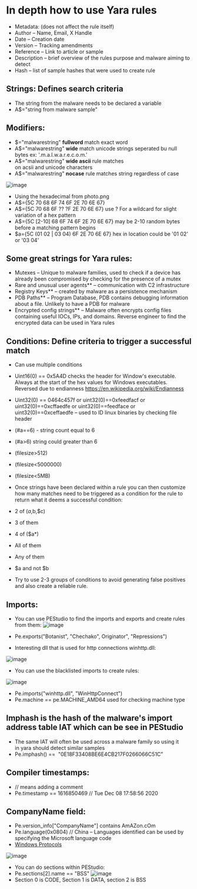 # In depth how to use Yara rules
- Metadata: (does not affect the rule itself)
- Author – Name, Email, X Handle
- Date – Creation date
- Version – Tracking amendments
- Reference – Link to article or sample
- Description – brief overview of the rules purpose and malware aiming to detect
- Hash – list of sample hashes that were used to create rule

## Strings: Defines search criteria
- The string from the malware needs to be declared a variable
- A$="string from malware sample"

## Modifiers:
- $="malwarestring" **fullword** match exact word
- A$="malwarestring" **wide** match unicode strings seperated bu null bytes ex: '.m.a.l.w.a.r.e.c.o.m.'
- A$="malwarestring" **wide ascii** rule matches on acsii and unicode characters
- A$="malwarestring" **nocase** rule matches string regardless of case

![image](https://github.com/user-attachments/assets/8d3e749f-ddad-4d0c-9ab1-7598c2ecac17)
- Using the hexadecimal from photo.png
- A$={5C 70 68 6F 74 6F 2E 70 6E 67}
- A$={5C 70 68 6F ?? ?F 2E 70 6E 67}  use ? For a wildcard for slight variation of a hex pattern
- A$={5C [2-10] 68 6F 74 6F 2E 70 6E 67}  may be 2-10 random bytes before a matching pattern begins
- $a={5C (01 02 | 03 04) 6F 2E 70 6E 67}  hex in location could be '01 02' or '03 04'

## Some great strings for Yara rules:
- Mutexes – Unique to malware families, used to check if a device has already been compromised by checking for the presence of a mutex
- Rare and unusual user agents** – communication with C2 infrastructure
- Registry Keys** – created by malware as a persistence mechanism
- PDB Paths** – Program Database, PDB contains debugging information about a file. Unlikely to have a PDB for malware
- Encrypted config strings** – Malware often encrypts config files containing useful IOCs, IPs, and domains. Reverse engineer to find the encrypted data can be used in Yara rules

## Conditions: Define criteria to trigger a successful match
- Can use multiple conditions
- Uint16(0) == 0x5A4D checks the header for Window's executable. Always at the start of the hex values for Windows executables. Reversed due to endianness https://en.wikipedia.org/wiki/Endianness
- Uint32(0) == 0464c457f or uint32(0)==0xfeedfacf or uint32(0)==0xcffaedfe or uint32(0)==feedface or uint32(0)==0xceffaedfe – used to ID linux binaries by checking file header
- (#a==6) - string count equal to 6
- (#a>6) string could greater than 6
- (filesize>512)
- (filesize<5000000)
- (filesize<5MB)

- Once strings have been declared within a rule you can then customize how many matches need to be triggered as a condition for the rule to return what it deems a successful condition:
- 2 of ($a,$b,$c)
- 3 of them
- 4 of ($a*)
- All of them
- Any of them
- $a and not $b
- Try to use 2-3 groups of conditions to avoid generating false positives and also create a reliable rule.

## Imports:
- You can use PEStudio to find the imports and exports and create rules from them:
![image](https://github.com/user-attachments/assets/0a8c1db4-b69e-4eb1-ad8b-6f2fb388877f)
- Pe.exports("Botanist", "Chechako", Originator", "Repressions")

- Interesting dll that is used for http connections winhttp.dll:

![image](https://github.com/user-attachments/assets/bfa88a63-4a90-4a3b-a025-697d1270e637)

- You can use the blacklisted imports to create rules:

![image](https://github.com/user-attachments/assets/b8c56e73-ffb0-4a80-86c4-0765854eaea3)
- Pe.imports("winhttp.dll", "WinHttpConnect")
- Pe.machine == pe.MACHINE_AMD64 used for checking machine type

## Imphash is the hash of the malware's import address table IAT which can be see in PEStudio
- The same IAT will often be used across a malware family so using it in yara should detect similar samples
- Pe.imphash() ==  "0E18F33408BE6E4CB217F0266066C51C”

## Compiler timestamps:
- // means adding a comment
- Pe.timestamp == 1616850469 // Tue Dec 08 17:58:56 2020

## CompanyName field:
- Pe.version_info["CompanyName"] contains AmAZon.cOm
- Pe.language(0x0804) // China – Languages identified can be used by specifying the Microsoft language code
- [Windows Protocols](https://docs.microsoft.com/en-us/openspecs/windows_protocols/ms-lcid/70feba9f-294e-491e-b6eb-56532684c37f)

![image](https://github.com/user-attachments/assets/0dbd0fe7-b69e-46ac-af1c-ec854a240ec7)

- You can do sections within PEStudio:
- Pe.sections[2].name == "BSS"
![image](https://github.com/user-attachments/assets/2946cf92-162a-4b9d-921f-52b5e3b0ee64)
- Section 0 is CODE, Section 1 is DATA, section 2 is BSS 
